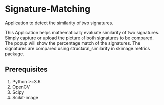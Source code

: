 # Signature-Matching
Application to detect the similarity of two signatures.

This Application helps mathematically evaluate similarity of two signatures. 
Simply capture or upload the picture of both signatures to be compared.
The popup will show the percentage match of the signatures.
The signatures are compared using structural_similarity in skimage.metrics package.


## Prerequisites
1. Python >=3.6
2. OpenCV
3. Scipy
4. Scikit-image








